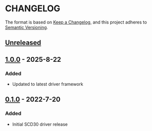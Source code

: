 # CHANGELOG

The format is based on [Keep a Changelog](https://keepachangelog.com/en/1.0.0/),
and this project adheres to [Semantic Versioning](https://semver.org/spec/v2.0.0.html).

## [Unreleased] 

## [1.0.0] - 2025-8-22

### Added

- Updated to latest driver framework
## [0.1.0] - 2022-7-20

### Added

- Initial SCD30 driver release

[Unreleased]: https://github.com/Sensirion/python-i2c-scd30/compare/1.0.0...HEAD
[1.0.0]: https://github.com/Sensirion/python-i2c-scd30/compare/0.1.0...1.0.0
[0.1.0]: https://github.com/Sensirion/python-i2c-scd30/releases/tag/0.1.0